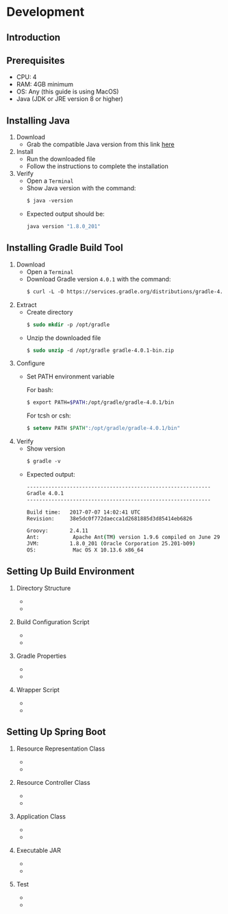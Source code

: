 Development
======
Introduction
------
Prerequisites
------
* CPU: 4
* RAM: 4GB minimum
* OS: Any (this guide is using MacOS)
* Java (JDK or JRE version 8 or higher)

Installing Java
------
1. Download
    * Grab the compatible Java version from this link [here](http://www.oracle.com/technetwork/java/javase/downloads "Java Download")
2. Install
    * Run the downloaded file
    * Follow the instructions to complete the installation
3. Verify
    * Open a ```Terminal```
    * Show Java version with the command:
        ```tcsh
        $ java -version
        ```
    * Expected output should be:
        ```tcsh
        java version "1.8.0_201"
        ```
Installing Gradle Build Tool
------
1. Download
    * Open a ```Terminal```
    * Download Gradle version ```4.0.1``` with the command:
        ```tcsh
        $ curl -L -O https://services.gradle.org/distributions/gradle-4.0.1-bin.zip
        ```
2. Extract
    * Create directory
        ```tcsh
        $ sudo mkdir -p /opt/gradle
        ```
    * Unzip the downloaded file
        ```tcsh
        $ sudo unzip -d /opt/gradle gradle-4.0.1-bin.zip
        ```
3. Configure
    * Set PATH environment variable

        For bash:
        ```bash
        $ export PATH=$PATH:/opt/gradle/gradle-4.0.1/bin
        ```
        For tcsh or csh:
        ```tcsh
        $ setenv PATH $PATH":/opt/gradle/gradle-4.0.1/bin"
        ```
4. Verify
    * Show version
        ```tcsh
        $ gradle -v
        ```
    * Expected output:
        ```tcsh
        ------------------------------------------------------------
        Gradle 4.0.1
        ------------------------------------------------------------

        Build time:   2017-07-07 14:02:41 UTC
        Revision:     38e5dc0f772daecca1d2681885d3d85414eb6826

        Groovy:       2.4.11
        Ant:           Apache Ant(TM) version 1.9.6 compiled on June 29 2015
        JVM:          1.8.0_201 (Oracle Corporation 25.201-b09)
        OS:            Mac OS X 10.13.6 x86_64
        ```

Setting Up Build Environment
------
1. Directory Structure

    *
    *
2. Build Configuration Script

    *
    *
3. Gradle Properties

    *
    *
4. Wrapper Script

    *
    *

Setting Up Spring Boot
------
1. Resource Representation Class

    *
    *
2. Resource Controller Class

    *
    *
3. Application Class

    *
    *
4. Executable JAR

    *
    *
5. Test

    *
    *
